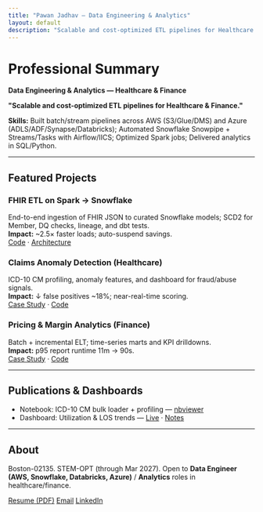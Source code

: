 ```yaml
---
title: "Pawan Jadhav — Data Engineering & Analytics"
layout: default
description: "Scalable and cost-optimized ETL pipelines for Healthcare & Finance."
---
```


# Professional Summary
**Data Engineering & Analytics — Healthcare & Finance**

**"Scalable and cost-optimized ETL pipelines for Healthcare & Finance."**


**Skills:** 
Built batch/stream pipelines across AWS (S3/Glue/DMS) and Azure (ADLS/ADF/Synapse/Databricks); 
Automated Snowflake Snowpipe + Streams/Tasks with Airflow/IICS; 
Optimized Spark jobs; 
Delivered analytics in SQL/Python.

---

## Featured Projects

### FHIR ETL on Spark → Snowflake
End-to-end ingestion of FHIR JSON to curated Snowflake models; SCD2 for Member, DQ checks, lineage, and dbt tests.  
**Impact:** ~2.5× faster loads; auto-suspend savings.  
[Code](https://github.com/<repo-fhir>) · [Architecture](/assets/diagrams/fhir_snowflake.png)

### Claims Anomaly Detection (Healthcare)
ICD-10 CM profiling, anomaly features, and dashboard for fraud/abuse signals.  
**Impact:** ↓ false positives ~18%; near-real-time scoring.  
[Case Study](/projects/healthcare-claims/) · [Code](https://github.com/<repo-claims>)

### Pricing & Margin Analytics (Finance)
Batch + incremental ELT; time-series marts and KPI drilldowns.  
**Impact:** p95 report runtime 11m → 90s.  
[Case Study](/projects/finance-fraud/) · [Code](https://github.com/<repo-pricing>)

---

## Publications & Dashboards
- Notebook: ICD-10 CM bulk loader + profiling — [nbviewer](https://nbviewer.org/...)  
- Dashboard: Utilization & LOS trends — [Live](https://lookerstudio.google.com/...) · [Notes](/blog/los-trends.md)

---

## About
Boston-02135. STEM-OPT (through Mar 2027). Open to **Data Engineer (AWS, Snowflake, Databricks, Azure)** / **Analytics** roles in healthcare/finance.
<p>
  <a class="btn" href="/assets/Pawan_Jadhav_Resume.pdf" target="_blank">Resume (PDF)</a>
  <a class="btn" href="mailto:contact@pawanjadhav7@gmail.com">Email</a>
  <a class="btn" href="https://www.linkedin.com/in/yourlinkedin" target="_blank">LinkedIn</a>
</p>
